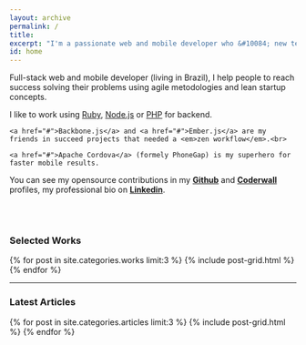 ```yaml
---
layout: archive
permalink: /
title:
excerpt: "I'm a passionate web and mobile developer who &#10084; new technologies"
id: home
---
```


<div id="content" class="page-content" itemprop="articleBody">
  <p>
    Full-stack web and mobile developer (living in Brazil), I help people to reach success solving their problems using agile metodologies and lean startup concepts.
  </p>

  <p>
    I like to work using <a href="#">Ruby</a>, <a href="#">Node.js</a> or <a href="#">PHP</a> for backend.<br>

    <a href="#">Backbone.js</a> and <a href="#">Ember.js</a> are my friends in succeed projects that needed a <em>zen workflow</em>.<br>

    <a href="#">Apache Cordova</a> (formely PhoneGap) is my superhero for faster mobile results.
  </p>

  <p>You can see my opensource contributions in my <strong><a href="https://github.com/jnettome">Github</a></strong> and <strong><a href="#">Coderwall</a></strong> profiles, my professional bio on <strong><a href="#">Linkedin</a></strong>.</p>
</div>
<br><br>

### Selected Works

<div class="tiles">
{% for post in site.categories.works limit:3 %}
  {% include post-grid.html %}
{% endfor %}
</div><!-- /.tiles -->

---

### Latest Articles

<div class="tiles">
{% for post in site.categories.articles limit:3 %}
  {% include post-grid.html %}
{% endfor %}
</div><!-- /.tiles -->

